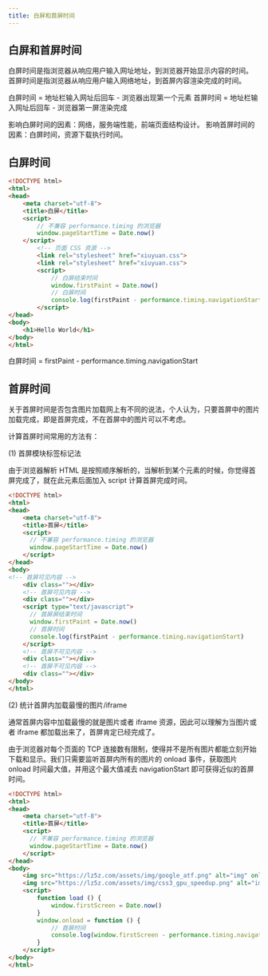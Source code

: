 ```yaml
---
title: 白屏和首屏时间
---
```

## 白屏和首屏时间

白屏时间是指浏览器从响应用户输入网址地址，到浏览器开始显示内容的时间。
首屏时间是指浏览器从响应用户输入网络地址，到首屏内容渲染完成的时间。

白屏时间 = 地址栏输入网址后回车 - 浏览器出现第一个元素
首屏时间 = 地址栏输入网址后回车 - 浏览器第一屏渲染完成

影响白屏时间的因素：网络，服务端性能，前端页面结构设计。
影响首屏时间的因素：白屏时间，资源下载执行时间。

## 白屏时间
```html
<!DOCTYPE html>
<html>
<head>
    <meta charset="utf-8">
    <title>白屏</title>
    <script>
        // 不兼容 performance.timing 的浏览器
        window.pageStartTime = Date.now()
    </script>
        <!-- 页面 CSS 资源 -->
        <link rel="stylesheet" href="xiuyuan.css">
        <link rel="stylesheet" href="xiuyuan.css">
        <script>
            // 白屏结束时间
            window.firstPaint = Date.now()
            // 白屏时间
            console.log(firstPaint - performance.timing.navigationStart)
        </script>
</head>
<body>
    <h1>Hello World</h1>
</body>
</html>
```
白屏时间 = firstPaint - performance.timing.navigationStart

## 首屏时间

关于首屏时间是否包含图片加载网上有不同的说法，个人认为，只要首屏中的图片加载完成，即是首屏完成，不在首屏中的图片可以不考虑。

计算首屏时间常用的方法有：

(1) 首屏模块标签标记法

由于浏览器解析 HTML 是按照顺序解析的，当解析到某个元素的时候，你觉得首屏完成了，就在此元素后面加入 script 计算首屏完成时间。

```html
<!DOCTYPE html>
<html>
<head>
    <meta charset="utf-8">
    <title>首屏</title>
    <script>
      // 不兼容 performance.timing 的浏览器
      window.pageStartTime = Date.now()
    </script>
</head>
<body>
<!-- 首屏可见内容 -->
    <div class=""></div>
    <!-- 首屏可见内容 -->
    <div class=""></div>
    <script type="text/javascript">
      // 首屏屏结束时间
      window.firstPaint = Date.now()
      // 首屏时间
      console.log(firstPaint - performance.timing.navigationStart)
    </script>
    <!-- 首屏不可见内容 -->
    <div class=""></div>
    <!-- 首屏不可见内容 -->
    <div class=""></div>
</body>
</html>
```

(2) 统计首屏内加载最慢的图片/iframe

通常首屏内容中加载最慢的就是图片或者 iframe 资源，因此可以理解为当图片或者 iframe 都加载出来了，首屏肯定已经完成了。

由于浏览器对每个页面的 TCP 连接数有限制，使得并不是所有图片都能立刻开始下载和显示。我们只需要监听首屏内所有的图片的 onload 事件，获取图片 onload 时间最大值，并用这个最大值减去 navigationStart 即可获得近似的首屏时间。

```html
<!DOCTYPE html>
<html>
<head>
    <meta charset="utf-8">
    <title>首屏</title>
    <script>
      // 不兼容 performance.timing 的浏览器
      window.pageStartTime = Date.now()
    </script>
</head>
<body>
    <img src="https://lz5z.com/assets/img/google_atf.png" alt="img" onload="load()">
    <img src="https://lz5z.com/assets/img/css3_gpu_speedup.png" alt="img" onload="load()">
    <script>
        function load () {
            window.firstScreen = Date.now()
        }
        window.onload = function () {
            // 首屏时间
            console.log(window.firstScreen - performance.timing.navigationStart)
        }
    </script>
</body>
</html>
```